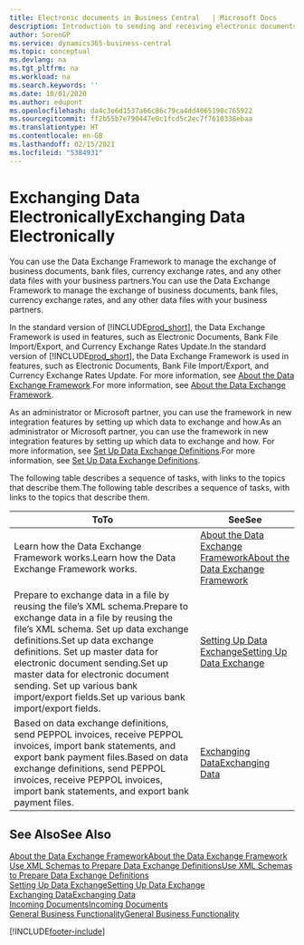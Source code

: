 ```yaml
---
title: Electronic documents in Business Central   | Microsoft Docs
description: Introduction to sending and receiving electronic documents in Business Central.
author: SorenGP
ms.service: dynamics365-business-central
ms.topic: conceptual
ms.devlang: na
ms.tgt_pltfrm: na
ms.workload: na
ms.search.keywords: ''
ms.date: 10/01/2020
ms.author: edupont
ms.openlocfilehash: da4c3e6d1537a66c86c79ca4dd4065190c765922
ms.sourcegitcommit: ff2b55b7e790447e0c1fcd5c2ec7f7610338ebaa
ms.translationtype: HT
ms.contentlocale: en-GB
ms.lasthandoff: 02/15/2021
ms.locfileid: "5384931"
---
```

# <a name="exchanging-data-electronically"></a><span data-ttu-id="73cf9-103">Exchanging Data Electronically</span><span class="sxs-lookup"><span data-stu-id="73cf9-103">Exchanging Data Electronically</span></span>
<span data-ttu-id="73cf9-104">You can use the Data Exchange Framework to manage the exchange of business documents, bank files, currency exchange rates, and any other data files with your business partners.</span><span class="sxs-lookup"><span data-stu-id="73cf9-104">You can use the Data Exchange Framework to manage the exchange of business documents, bank files, currency exchange rates, and any other data files with your business partners.</span></span>

<span data-ttu-id="73cf9-105">In the standard version of [!INCLUDE[prod_short](includes/prod_short.md)], the Data Exchange Framework is used in features, such as Electronic Documents, Bank File Import/Export, and Currency Exchange Rates Update.</span><span class="sxs-lookup"><span data-stu-id="73cf9-105">In the standard version of [!INCLUDE[prod_short](includes/prod_short.md)], the Data Exchange Framework is used in features, such as Electronic Documents, Bank File Import/Export, and Currency Exchange Rates Update.</span></span> <span data-ttu-id="73cf9-106">For more information, see [About the Data Exchange Framework](across-about-the-data-exchange-framework.md).</span><span class="sxs-lookup"><span data-stu-id="73cf9-106">For more information, see [About the Data Exchange Framework](across-about-the-data-exchange-framework.md).</span></span>

<span data-ttu-id="73cf9-107">As an administrator or Microsoft partner, you can use the framework in new integration features by setting up which data to exchange and how.</span><span class="sxs-lookup"><span data-stu-id="73cf9-107">As an administrator or Microsoft partner, you can use the framework in new integration features by setting up which data to exchange and how.</span></span> <span data-ttu-id="73cf9-108">For more information, see [Set Up Data Exchange Definitions](across-how-to-set-up-data-exchange-definitions.md).</span><span class="sxs-lookup"><span data-stu-id="73cf9-108">For more information, see [Set Up Data Exchange Definitions](across-how-to-set-up-data-exchange-definitions.md).</span></span>

<span data-ttu-id="73cf9-109">The following table describes a sequence of tasks, with links to the topics that describe them.</span><span class="sxs-lookup"><span data-stu-id="73cf9-109">The following table describes a sequence of tasks, with links to the topics that describe them.</span></span>  

|<span data-ttu-id="73cf9-110">To</span><span class="sxs-lookup"><span data-stu-id="73cf9-110">To</span></span>|<span data-ttu-id="73cf9-111">See</span><span class="sxs-lookup"><span data-stu-id="73cf9-111">See</span></span>|  
|--------|---------|  
|<span data-ttu-id="73cf9-112">Learn how the Data Exchange Framework works.</span><span class="sxs-lookup"><span data-stu-id="73cf9-112">Learn how the Data Exchange Framework works.</span></span>|[<span data-ttu-id="73cf9-113">About the Data Exchange Framework</span><span class="sxs-lookup"><span data-stu-id="73cf9-113">About the Data Exchange Framework</span></span>](across-about-the-data-exchange-framework.md)|  
|<span data-ttu-id="73cf9-114">Prepare to exchange data in a file by reusing the file’s XML schema.</span><span class="sxs-lookup"><span data-stu-id="73cf9-114">Prepare to exchange data in a file by reusing the file’s XML schema.</span></span> <span data-ttu-id="73cf9-115">Set up data exchange definitions.</span><span class="sxs-lookup"><span data-stu-id="73cf9-115">Set up data exchange definitions.</span></span> <span data-ttu-id="73cf9-116">Set up master data for electronic document sending.</span><span class="sxs-lookup"><span data-stu-id="73cf9-116">Set up master data for electronic document sending.</span></span> <span data-ttu-id="73cf9-117">Set up various bank import/export fields.</span><span class="sxs-lookup"><span data-stu-id="73cf9-117">Set up various bank import/export fields.</span></span>|[<span data-ttu-id="73cf9-118">Setting Up Data Exchange</span><span class="sxs-lookup"><span data-stu-id="73cf9-118">Setting Up Data Exchange</span></span>](across-set-up-data-exchange.md)|  
|<span data-ttu-id="73cf9-119">Based on data exchange definitions, send PEPPOL invoices, receive PEPPOL invoices, import bank statements, and export bank payment files.</span><span class="sxs-lookup"><span data-stu-id="73cf9-119">Based on data exchange definitions, send PEPPOL invoices, receive PEPPOL invoices, import bank statements, and export bank payment files.</span></span>|[<span data-ttu-id="73cf9-120">Exchanging Data</span><span class="sxs-lookup"><span data-stu-id="73cf9-120">Exchanging Data</span></span>](across-exchange-data.md)|  

## <a name="see-also"></a><span data-ttu-id="73cf9-121">See Also</span><span class="sxs-lookup"><span data-stu-id="73cf9-121">See Also</span></span>  
[<span data-ttu-id="73cf9-122">About the Data Exchange Framework</span><span class="sxs-lookup"><span data-stu-id="73cf9-122">About the Data Exchange Framework</span></span>](across-about-the-data-exchange-framework.md)  
[<span data-ttu-id="73cf9-123">Use XML Schemas to Prepare Data Exchange Definitions</span><span class="sxs-lookup"><span data-stu-id="73cf9-123">Use XML Schemas to Prepare Data Exchange Definitions</span></span>](across-how-to-use-xml-schemas-to-prepare-data-exchange-definitions.md)  
[<span data-ttu-id="73cf9-124">Setting Up Data Exchange</span><span class="sxs-lookup"><span data-stu-id="73cf9-124">Setting Up Data Exchange</span></span>](across-set-up-data-exchange.md)  
[<span data-ttu-id="73cf9-125">Exchanging Data</span><span class="sxs-lookup"><span data-stu-id="73cf9-125">Exchanging Data</span></span>](across-exchange-data.md)  
[<span data-ttu-id="73cf9-126">Incoming Documents</span><span class="sxs-lookup"><span data-stu-id="73cf9-126">Incoming Documents</span></span>](across-income-documents.md)  
[<span data-ttu-id="73cf9-127">General Business Functionality</span><span class="sxs-lookup"><span data-stu-id="73cf9-127">General Business Functionality</span></span>](ui-across-business-areas.md)


[!INCLUDE[footer-include](includes/footer-banner.md)]